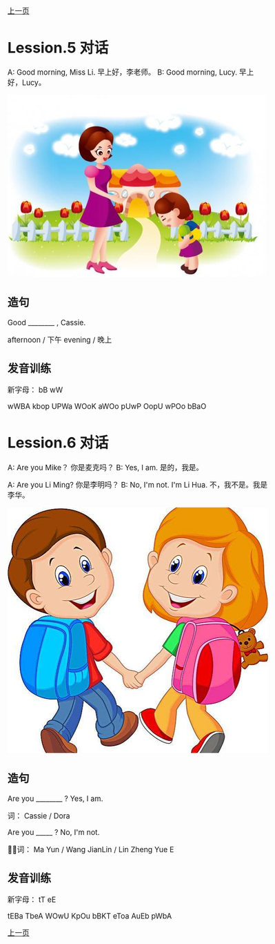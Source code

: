 

<a href="1.html">上一页</a>


# Lession.5 对话

A: Good morning, Miss Li. 早上好，李老师。
B: Good morning, Lucy. 早上好，Lucy。

![](res/morning.jpg)

## 造句

Good ________ , Cassie.

afternoon / 下午
evening / 晚上


## 发音训练

新字母： bB wW

wWBA
kbop
UPWa
WOoK
aWOo
pUwP
OopU
wPOo
bBaO


# Lession.6 对话

A: Are you Mike？ 你是麦克吗？
B: Yes, I am.  是的，我是。

A: Are you Li Ming? 你是李明吗？
B: No, I'm not. I'm Li Hua. 不，我不是。我是李华。

![](res/ru.jpg)

## 造句

Are you ________ ? 
Yes, I am.

词： Cassie / Dora

Are you _____ ? 
No, I'm not.

词： Ma Yun / Wang JianLin / Lin Zheng Yue E


## 发音训练

新字母： tT eE

tEBa
TbeA
WOwU
KpOu
bBKT
eToa
AuEb
pWbA



<a href="1.html">上一页</a>
<style>body, p, div {font-size: 16.8px; }</style>





